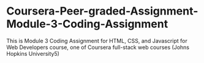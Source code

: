 # Coursera-Peer-graded-Assignment-Module-3-Coding-Assignment
This is Module 3 Coding Assignment for HTML, CSS, and Javascript for Web Developers course, one of Coursera full-stack web courses (Johns Hopkins University5)

